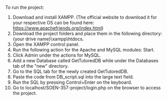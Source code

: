 To run the project:
1. Download and install XAMPP.
   (The official website to download it for your respective OS can be found here: https://www.apachefriends.org/index.html)
3. Download the project folders and place them in the following directory: {your drive name}\xampp\htdocs.
4. Open the XAMPP control panel.
5. Run the following action for the Apache and MySQL modules: Start. 
6. Click Admin under the actions for MySQL.
7. Add a new Database called GetTutoredDB while under the Databases tab of the "new" directory.
8. Go to the SQL tab for the newly created GetTutoredDB.
9. Paste the code from DB_script.sql into the large text field.
10. Run the SQL by pressing Control+Enter on the keyboard.
11. Go to localhost/SOEN-357-project/login.php on the browser to access the project.
